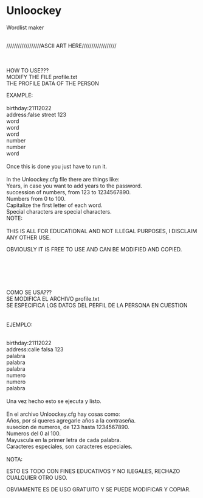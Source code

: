 # Unloockey
Wordlist maker

<p><br>
//////////////////ASCII ART HERE//////////////////
</p><br>
<br>
HOW TO USE???<br>
MODIFY THE FILE profile.txt <br>
THE PROFILE DATA OF THE PERSON <br>


EXAMPLE:<br>
<br>
birthday:21112022<br>
address:false street 123<br>
word<br>
word<br>
word<br>
number<br>
number<br>
word<br>
<br>
Once this is done you just have to run it.<br>
<br>
In the Unloockey.cfg file there are things like:<br>
Years, in case you want to add years to the password.<br>
succession of numbers, from 123 to 1234567890.<br>
Numbers from 0 to 100.<br>
Capitalize the first letter of each word.<br>
Special characters are special characters.
<br>
NOTE:<br>
<br>
THIS IS ALL FOR EDUCATIONAL AND NOT ILLEGAL PURPOSES, I DISCLAIM ANY OTHER USE.<br>

OBVIOUSLY IT IS FREE TO USE AND CAN BE MODIFIED AND COPIED.<br>

<br><br>
<br>

<br>
COMO SE USA???<br>
SE MODIFICA EL ARCHIVO profile.txt<br>
SE ESPECIFICA LOS DATOS DEL PERFIL DE LA PERSONA EN CUESTION<br>
<br>
<br>
EJEMPLO:<br><br>

birthday:21112022<br>
address:calle falsa 123<br>
palabra<br>
palabra<br>
palabra<br>
numero<br>
numero<br>
palabra<br>
<br>
Una vez hecho esto se ejecuta y listo.<br>
<br>
En el archivo Unloockey.cfg hay cosas como:<br>
Años, por si queres agregarle años a la contraseña.<br>
susecion de numeros, de 123 hasta 1234567890.<br>
Numeros del 0 al 100.<br>
Mayuscula en la primer letra de cada palabra.<br>
Caracteres especiales, son caracteres especiales.<br>
<br>
NOTA:<br>


ESTO ES TODO CON FINES EDUCATIVOS Y NO ILEGALES, RECHAZO CUALQUIER OTRO USO.<br>

OBVIAMENTE ES DE USO GRATUITO Y SE PUEDE MODIFICAR Y COPIAR.<br>
